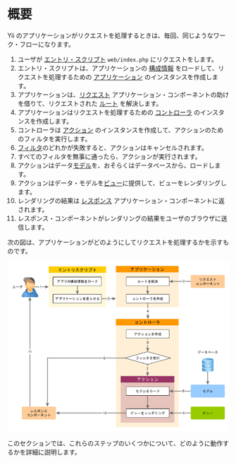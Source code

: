 概要
====

Yii のアプリケーションがリクエストを処理するときは、毎回、同じようなワーク・フローになります。

1. ユーザが [エントリ・スクリプト](structure-entry-scripts.md) `web/index.php` にリクエストをします。
2. エントリ・スクリプトは、アプリケーションの [構成情報](concept-configurations.md) をロードして、リクエストを処理するための [アプリケーション](structure-applications.md) のインスタンスを作成します。
3. アプリケーションは、[リクエスト](runtime-requests.md) アプリケーション・コンポーネントの助けを借りて、リクエストされた [ルート](runtime-routing.md) を解決します。
4. アプリケーションはリクエストを処理するための [コントローラ](structure-controllers.md) のインスタンスを作成します。
5. コントローラは [アクション](structure-controllers.md) のインスタンスを作成して、アクションのためのフィルタを実行します。
6. [フィルタ](structure-filters.md)のどれかが失敗すると、アクションはキャンセルされます。
7. すべてのフィルタを無事に通ったら、アクションが実行されます。
8. アクションはデータ[モデル](structure-models.md)を、おそらくはデータベースから、ロードします。
9. アクションはデータ・モデルを[ビュー](structure-views.md)に提供して、ビューをレンダリングします。
10. レンダリングの結果は [レスポンス](runtime-responses.md) アプリケーション・コンポーネントに返されます。
11. レスポンス・コンポーネントがレンダリングの結果をユーザのブラウザに送信します。

次の図は、アプリケーションがどのようにしてリクエストを処理するかを示すものです。

![リクエストのライフ・サイクル](images/request-lifecycle.png)

このセクションでは、これらのステップのいくつかについて、どのように動作するかを詳細に説明します。
